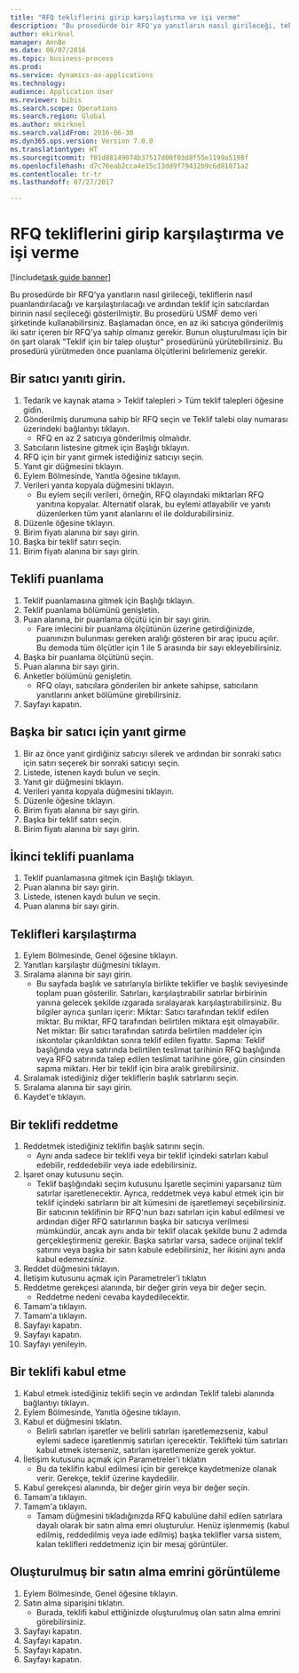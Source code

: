 ```yaml
--- 
title: "RFQ tekliflerini girip karşılaştırma ve işi verme"
description: "Bu prosedürde bir RFQ'ya yanıtların nasıl girileceği, tekliflerin nasıl puanlandırılacağı ve karşılaştırılacağı ve ardından teklif için satıcılardan birinin nasıl seçileceği gösterilmiştir."
author: mkirknel
manager: AnnBe
ms.date: 06/07/2016
ms.topic: business-process
ms.prod: 
ms.service: dynamics-ax-applications
ms.technology: 
audience: Application User
ms.reviewer: bibis
ms.search.scope: Operations
ms.search.region: Global
ms.author: mkirknel
ms.search.validFrom: 2016-06-30
ms.dyn365.ops.version: Version 7.0.0
ms.translationtype: HT
ms.sourcegitcommit: f01d88149074b37517d00f03d8f55e1199a5198f
ms.openlocfilehash: d7c76eab2cca4e15c13dd9f79432b9c6d81071a2
ms.contentlocale: tr-tr
ms.lasthandoff: 07/27/2017

---
```

# <a name="enter-and-compare-rfq-bids-and-award-contracts"></a>RFQ tekliflerini girip karşılaştırma ve işi verme

[!include[task guide banner](../../includes/task-guide-banner.md)]

Bu prosedürde bir RFQ'ya yanıtların nasıl girileceği, tekliflerin nasıl puanlandırılacağı ve karşılaştırılacağı ve ardından teklif için satıcılardan birinin nasıl seçileceği gösterilmiştir. Bu prosedürü USMF demo veri şirketinde kullanabilirsiniz. Başlamadan önce, en az iki satıcıya gönderilmiş iki satır içeren bir RFQ'ya sahip olmanız gerekir. Bunun oluşturulması için bir ön şart olarak "Teklif için bir talep oluştur" prosedürünü yürütebilirsiniz. Bu prosedürü yürütmeden önce puanlama ölçütlerini belirlemeniz gerekir.


## <a name="enter-a-reply-from-a-vendor"></a>Bir satıcı yanıtı girin.
1. Tedarik ve kaynak atama > Teklif talepleri > Tüm teklif talepleri öğesine gidin.
2. Gönderilmiş durumuna sahip bir RFQ seçin ve Teklif talebi olay numarası üzerindeki bağlantıyı tıklayın.
    * RFQ en az 2 satıcıya gönderilmiş olmalıdır.  
3. Satıcıların listesine gitmek için Başlığı tıklayın.
4. RFQ için bir yanıt girmek istediğiniz satıcıyı seçin.
5. Yanıt gir düğmesini tıklayın.
6. Eylem Bölmesinde, Yanıtla öğesine tıklayın.
7. Verileri yanıta kopyala düğmesini tıklayın.
    * Bu eylem seçili verileri, örneğin, RFQ olayındaki miktarları RFQ yanıtına kopyalar. Alternatif olarak, bu eylemi atlayabilir ve yanıtı düzenlerken tüm yanıt alanlarını el ile doldurabilirsiniz.  
8. Düzenle öğesine tıklayın.
9. Birim fiyatı alanına bir sayı girin.
10. Başka bir teklif satırı seçin.
11. Birim fiyatı alanına bir sayı girin.

## <a name="score-the-bid"></a>Teklifi puanlama
1. Teklif puanlamasına gitmek için Başlığı tıklayın.
2. Teklif puanlama bölümünü genişletin.
3. Puan alanına, bir puanlama ölçütü için bir sayı girin.
    * Fare imlecini bir puanlama ölçütünün üzerine getirdiğinizde, puanınızın bulunması gereken aralığı gösteren bir araç ipucu açılır. Bu demoda tüm ölçütler için 1 ile 5 arasında bir sayı ekleyebilirsiniz.  
4. Başka bir puanlama ölçütünü seçin.
5. Puan alanına bir sayı girin.
6. Anketler bölümünü genişletin.
    * RFQ olayı, satıcılara gönderilen bir ankete sahipse, satıcıların yanıtlarını anket bölümüne girebilirsiniz.  
7. Sayfayı kapatın.

## <a name="enter-a-reply-for-another-vendor"></a>Başka bir satıcı için yanıt girme
1. Bir az önce yanıt girdiğiniz satıcıyı silerek ve ardından bir sonraki satıcı için satırı seçerek bir sonraki satıcıyı seçin.
2. Listede, istenen kaydı bulun ve seçin.
3. Yanıt gir düğmesini tıklayın.
4. Verileri yanıta kopyala düğmesini tıklayın.
5. Düzenle öğesine tıklayın.
6. Birim fiyatı alanına bir sayı girin.
7. Başka bir teklif satırı seçin.
8. Birim fiyatı alanına bir sayı girin.

## <a name="score-the-second-bid"></a>İkinci teklifi puanlama
1. Teklif puanlamasına gitmek için Başlığı tıklayın.
2. Puan alanına bir sayı girin.
3. Listede, istenen kaydı bulun ve seçin.
4. Puan alanına bir sayı girin.

## <a name="compare-the-replies"></a>Teklifleri karşılaştırma
1. Eylem Bölmesinde, Genel öğesine tıklayın.
2. Yanıtları karşılaştır düğmesini tıklayın.
3. Sıralama alanına bir sayı girin.
    * Bu sayfada başlık ve satırlarıyla birlikte teklifler ve başlık seviyesinde toplam puan gösterilir. Satırları, karşılaştırabilir satırlar birbirinin yanına gelecek şekilde ızgarada sıralayarak karşılaştırabilirsiniz. Bu bilgiler ayrıca şunları içerir:   Miktar: Satıcı tarafından teklif edilen miktar. Bu miktar, RFQ tarafından belirtilen miktara eşit olmayabilir.   Net miktar: Bir satıcı tarafından satırda belirtilen maddeler için iskontolar çıkarıldıktan sonra teklif edilen fiyattır.   Sapma: Teklif başlığında veya satırında belirtilen teslimat tarihinin RFQ başlığında veya RFQ satırında talep edilen teslimat tarihine göre, gün cinsinden sapma miktarı.   Her bir teklif için bira aralık girebilirsiniz.  
4. Sıralamak istediğiniz diğer tekliflerin başlık satırlarını seçin.
5. Sıralama alanına bir sayı girin.
6. Kaydet'e tıklayın.

## <a name="reject-a-bid"></a>Bir teklifi reddetme
1. Reddetmek istediğiniz teklifin başlık satırını seçin.
    * Aynı anda sadece bir teklifi veya bir teklif içindeki satırları kabul edebilir, reddedebilir veya iade edebilirsiniz.  
2. İşaret onay kutusunu seçin.
    * Teklif başlığındaki seçim kutusunu İşaretle seçimini yaparsanız tüm satırlar işaretlenecektir. Ayrıca, reddetmek veya kabul etmek için bir teklif içindeki satırların bir alt kümesini de işaretlemeyi seçebilirsiniz. Bir satıcının teklifinin bir RFQ'nun bazı satırları için kabul edilmesi ve ardından diğer RFQ satırlarının başka bir satıcıya verilmesi mümkündür, ancak aynı anda bir teklif olacak şekilde bunu 2 adımda gerçekleştirmeniz gerekir. Başka satırlar varsa, sadece orijinal teklif satırını veya başka bir satırı kabule edebilirsiniz, her ikisini aynı anda kabul edemezsiniz.  
3. Reddet düğmesini tıklayın.
4. İletişim kutusunu açmak için Parametreler'i tıklatın
5. Reddetme gerekçesi alanında, bir değer girin veya bir değer seçin.
    * Reddetme nedeni cevaba kaydedilecektir.  
6. Tamam'a tıklayın.
7. Tamam'a tıklayın.
8. Sayfayı kapatın.
9. Sayfayı kapatın.
10. Sayfayı yenileyin.

## <a name="accept-a-bid"></a>Bir teklifi kabul etme
1. Kabul etmek istediğiniz teklifi seçin ve ardından Teklif talebi alanında bağlantıyı tıklayın.
2. Eylem Bölmesinde, Yanıtla öğesine tıklayın.
3. Kabul et düğmesini tıklatın.
    * Belirli satırları işaretler ve belirli satırları işaretlemezseniz, kabul eylemi sadece işaretlenmiş satırları içerecektir. Teklifteki tüm satırları kabul etmek isterseniz, satırları işaretlemenize gerek yoktur.  
4. İletişim kutusunu açmak için Parametreler'i tıklatın
    * Bu da teklifin kabul edilmesi için bir gerekçe kaydetmenize olanak verir. Gerekçe, teklif üzerine kaydedilir.  
5. Kabul gerekçesi alanında, bir değer girin veya bir değer seçin.
6. Tamam'a tıklayın.
7. Tamam'a tıklayın.
    * Tamam düğmesini tıkladığınızda RFQ kabulüne dahil edilen satırlara dayalı olarak bir satın alma emri oluşturulur. Henüz işlenmemiş (kabul edilmiş, reddedilmiş veya iade edilmiş) başka teklifler varsa sistem, kalan teklifleri reddetmeniz için bir mesaj görüntüler.  

## <a name="view-the-purchase-order-thats-been-generated"></a>Oluşturulmuş bir satın alma emrini görüntüleme
1. Eylem Bölmesinde, Genel öğesine tıklayın.
2. Satın alma siparişini tıklatın.
    * Burada, teklifi kabul ettiğinizde oluşturulmuş olan satın alma emrini görebilirsiniz.  
3. Sayfayı kapatın.
4. Sayfayı kapatın.
5. Sayfayı kapatın.
6. Sayfayı kapatın.


